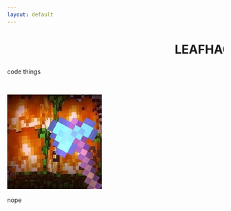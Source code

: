 ```yaml
---
layout: default
---
```


<h1 class="haha"><marquee>LEAFHACKER&trade;</marquee></h1>

<p>code things</p>

<br>

<p><img src="img/beef.png" title="beefman"></p>

<p>nope</p>
